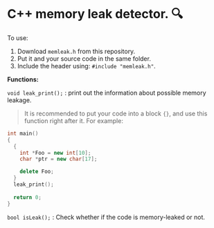 
# C++ memory leak detector. :mag:

To use:
1. Download `memleak.h` from this repository.
2. Put it and your source code in the same folder.
3. Include the header using: `#include "memleak.h"`.

**Functions:**

`void leak_print();` : print out the information about possible memory leakage.
> It is recommended to put your code into a block `{}`, and use this function right after it.
> For example:
```C++
int main()
{
  {
    int *Foo = new int[10];
    char *ptr = new char[17];

    delete Foo;
  }
  leak_print();
  
  return 0;
}
```

`bool isLeak();` : Check whether if the code is memory-leaked or not.
